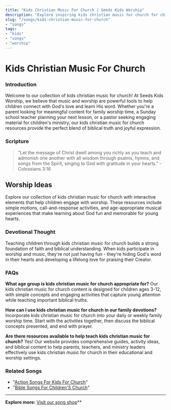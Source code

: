 ```yaml
---
title: "Kids Christian Music For Church | Seeds Kids Worship"
description: "Explore inspiring kids christian music for church for children's worship and faith development. Biblical music resources for families and ministry."
slug: "/songs/kids-christian-music-for-church"
- "songs"
tags:
- "kids"
- "songs"
- "worship"
---
```


# Kids Christian Music For Church

### Introduction

Welcome to our collection of kids christian music for church! At Seeds Kids Worship, we believe that music and worship are powerful tools to help children connect with God's love and learn His word. Whether you're a parent looking for meaningful content for family worship time, a Sunday school teacher planning your next lesson, or a pastor seeking engaging material for children's ministry, our kids christian music for church resources provide the perfect blend of biblical truth and joyful expression.

### Scripture

> "Let the message of Christ dwell among you richly as you teach and admonish one another with all wisdom through psalms, hymns, and songs from the Spirit, singing to God with gratitude in your hearts." - Colossians 3:16

## Worship Ideas

Explore our collection of kids christian music for church with interactive elements that help children engage with worship. These resources include simple motions, call-and-response activities, and age-appropriate musical experiences that make learning about God fun and memorable for young hearts.

### Devotional Thought

Teaching children through kids christian music for church builds a strong foundation of faith and biblical understanding. When kids participate in worship and music, they're not just having fun - they're hiding God's word in their hearts and developing a lifelong love for praising their Creator.

### FAQs

**What age group is kids christian music for church appropriate for?**
Our kids christian music for church content is designed for children ages 3-12, with simple concepts and engaging activities that capture young attention while teaching important biblical truths.

**How can I use kids christian music for church in our family devotions?**
Incorporate kids christian music for church into your daily or weekly family worship time. Start with the activities together, then discuss the biblical concepts presented, and end with prayer.

**Are there resources available to help teach kids christian music for church?**
Yes! Our website provides comprehensive guides, activity ideas, and biblical content to help parents, teachers, and ministry leaders effectively use kids christian music for church in their educational and worship settings.

### Related Songs

- "[Action Songs For Kids For Church](/songs/action-songs-for-kids-for-church/)"
- "[Bible Songs For Children'S Church](/songs/bible-songs-for-children-s-church/)"

---

**Explore more:** [Visit our song shop](https://seedskidsworship.com/shop)**

<!-- Schema Markup -->
<script type="application/ld+json">
{
  "@context": "https://schema.org",
  "@type": "MusicRecording",
  "name": "Kids Christian Music For Church",
  "byArtist": {
    "@type": "MusicGroup",
    "name": "Seeds Kids Worship"
  },
  "isFamilyFriendly": true,
  "url": "https://seedskidsworship.com/songs/kids-christian-music-for-church/"
}
</script>